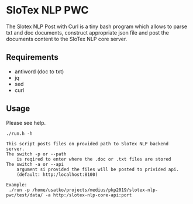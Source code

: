 # SloTex NLP PWC

The Slotex NLP Post with Curl is a tiny bash program which allows to parse txt
and doc documents, construct appropriate json file and post the documents
content to the SloTex NLP core server. 


## Requirements

* antiword (doc to txt)
* jq
* sed
* curl

## Usage

Please see help. 

```
./run.h -h

This script posts files on provided path to SloTex NLP backend
server.
The switch -p or --path 
    is reqired to enter where the .doc or .txt files are stored
The switch -a or --api 
    argument si provided the files will be posted to privided api.
    (default: http:/localhost:8100)

Example:
 ./run -p /home/usatko/projects/medius/pkp2019/slotex-nlp-pwc/test/data/ -a http:/slotex-nlp-core-api:port
```


